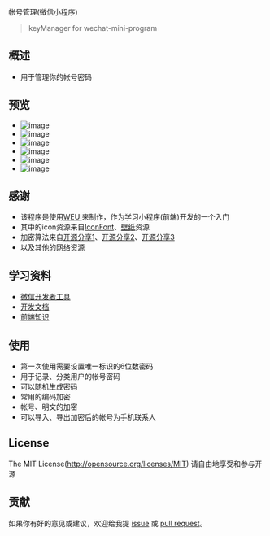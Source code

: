 帐号管理(微信小程序) 
> keyManager for wechat-mini-program

## 概述
- 用于管理你的帐号密码

## 预览
- ![image](https://github.com/iLifexiao/hello-world/blob/master/keyManagerImages/S80322-223014.jpg)
- ![image](https://github.com/iLifexiao/hello-world/blob/master/keyManagerImages/S80322-223017.jpg)
- ![image](https://github.com/iLifexiao/hello-world/blob/master/keyManagerImages/S80322-223021.jpg)
- ![image](https://github.com/iLifexiao/hello-world/blob/master/keyManagerImages/S80322-223034.jpg)
- ![image](https://github.com/iLifexiao/hello-world/blob/master/keyManagerImages/S80322-223043.jpg)
- ![image](https://github.com/iLifexiao/hello-world/blob/master/keyManagerImages/S80322-223051.jpg)


## 感谢
- 该程序是使用[WEUI](https://github.com/weui/weui)来制作，作为学习小程序(前端)开发的一个入门
- 其中的icon资源来自[IconFont](http://www.iconfont.cn/)、[壁纸](https://unsplash.it)资源
- 加密算法来自[开源分享1](code.google.com/p/crypto-js)、[开源分享2](haitao.tu)、[开源分享3](http://pajhome.org.uk/crypt/)
- 以及其他的网络资源

## 学习资料
- [微信开发者工具](https://mp.weixin.qq.com/debug/wxadoc/dev/devtools/download.html)
- [开发文档](https://mp.weixin.qq.com/debug/wxadoc/dev/quickstart/basic/getting-started.html)
- [前端知识](www.w3school.com.cn)

## 使用
- 第一次使用需要设置唯一标识的6位数密码
- 用于记录、分类用户的帐号密码
- 可以随机生成密码
- 常用的编码加密
- 帐号、明文的加密
- 可以导入、导出加密后的帐号为手机联系人


## License

The MIT License(http://opensource.org/licenses/MIT)
请自由地享受和参与开源


## 贡献

如果你有好的意见或建议，欢迎给我提 [issue](https://github.com/iLifexiao/keyManager/issues) 或 [pull request](https://github.com/iLifexiao/keyManager/pulls)。
